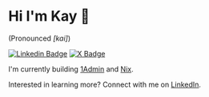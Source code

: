 # Hi I'm Kay 👋
(Pronounced _[kai]_)

[![Linkedin Badge](https://img.shields.io/badge/-LinkedIn-blue?style=flat&logo=Linkedin&logoColor=white&link=https://www.linkedin.com/in/kajetantukendorf/)](https://www.linkedin.com/in/kajetantukendorf/) [![X Badge](https://img.shields.io/badge/-X/Twitter-black?style=flat&logo=X&logoColor=white&link=https://twitter.com/kaytukendorf)](https://twitter.com/kaytukendorf) 

I'm currently building [1Admin](https://www.1admin.io) and [Nix](https://www.nix.tech). 

Interested in learning more? Connect with me on [LinkedIn](https://www.linkedin.com/in/kajetantukendorf/).
